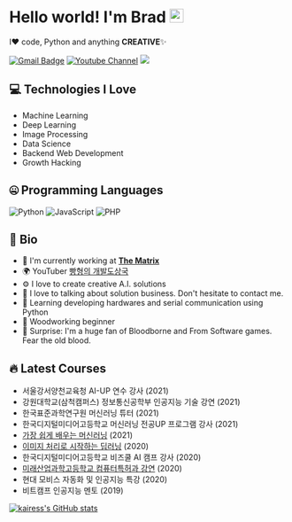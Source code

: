 # Hello world! I'm Brad <img src="https://media.giphy.com/media/hvRJCLFzcasrR4ia7z/giphy.gif" width="25px">

I❤️ code, Python and anything **CREATIVE**✨

[![Gmail Badge](https://img.shields.io/badge/-kairess87@gmail.com-c14438?style=flat-square&logo=Gmail&logoColor=white&link=mailto:kairess87@gmail.com)](mailto:kairess87@gmail.com) [![Youtube Channel](https://img.shields.io/badge/-빵형의%20개발도상국-c14438?style=flat-square&logo=Youtube&link=https://www.youtube.com/channel/UC9PB9nKYqKEx_N3KM-JVTpg)](https://www.youtube.com/channel/UC9PB9nKYqKEx_N3KM-JVTpg)
![](https://komarev.com/ghpvc/?username=kairess)


## 💻 Technologies I Love

- Machine Learning
- Deep Learning
- Image Processing
- Data Science
- Backend Web Development
- Growth Hacking

## 🤐 Programming Languages

<img alt="Python" src="https://img.shields.io/badge/python%20-%2314354C.svg?&style=for-the-badge&logo=python&logoColor=white"/> <img alt="JavaScript" src="https://img.shields.io/badge/javascript%20-%23323330.svg?&style=for-the-badge&logo=javascript&logoColor=%23F7DF1E"/> <img alt="PHP" src="https://img.shields.io/badge/php-%23777BB4.svg?&style=for-the-badge&logo=php&logoColor=white"/>


## 📘 Bio

- 🏢 I'm currently working at **[The Matrix](https://www.m47rix.com)**
- 🌍 YouTuber [빵형의 개발도상국](https://www.youtube.com/channel/UC9PB9nKYqKEx_N3KM-JVTpg)
- ⚙️ I love to create creative A.I. solutions
- 💬 I love to talking about solution business. Don't hesitate to contact me.
- 🌱 Learning developing hardwares and serial communication using Python
- 🎄 Woodworking beginner
- 💉 Surprise: I'm a huge fan of Bloodborne and From Software games. Fear the old blood.

## 🔥 Latest Courses

- 서울강서양천교육청 AI-UP 연수 강사 (2021)
- 강원대학교(삼척캠퍼스) 정보통신공학부 인공지능 기술 강연 (2021)
- 한국표준과학연구원 머신러닝 튜터 (2021)
- 한국디지털미디어고등학교 머신러닝 전공UP 프로그램 강사 (2021)
- [가장 쉽게 배우는 머신러닝](https://spartacodingclub.kr/online/ml_basic) (2021)
- [이미지 처리로 시작하는 딥러닝](https://spartacodingclub.kr/online/dl) (2020)
- 한국디지털미디어고등학교 비즈쿨 AI 캠프 강사 (2020)
- [미래산업과학고등학교 컴퓨터특허과 강연](https://youtu.be/midsD2401Uk?t=12) (2020)
- 현대 모비스 자동화 및 인공지능 특강 (2020)
- 비트캠프 인공지능 멘토 (2019)

[![kairess's GitHub stats](https://github-readme-stats.vercel.app/api?username=kairess&theme=react&show_icons=true&hide=contribs,prs&cache_seconds=1800)](https://github.com/kairess)
